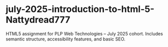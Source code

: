 # july-2025-introduction-to-html-5-Nattydread777
HTML5 assignment for PLP Web Technologies – July 2025 cohort. Includes semantic structure, accessibility features, and basic SEO.
